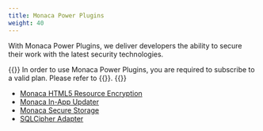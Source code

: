 ```yaml
---
title: Monaca Power Plugins
weight: 40
---
```


With Monaca Power Plugins, we deliver developers the ability to secure
their work with the latest security technologies.

{{<note>}}
In order to use Monaca Power Plugins, you are required to subscribe to a
valid plan. Please refer to {{<link title="Pricing" href="https://monaca.io/pricing.html">}}.
{{</note>}}

- [Monaca HTML5 Resource Encryption](html5_resource_encryption)
- [Monaca In-App Updater](in-app_updater)
- [Monaca Secure Storage](secure_storage)
- [SQLCipher Adapter](sqlcipher)

